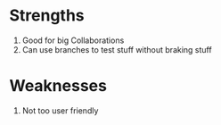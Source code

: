 # Strengths
1. Good for big Collaborations
2. Can use branches to test stuff without braking stuff

# Weaknesses
1. Not too user friendly